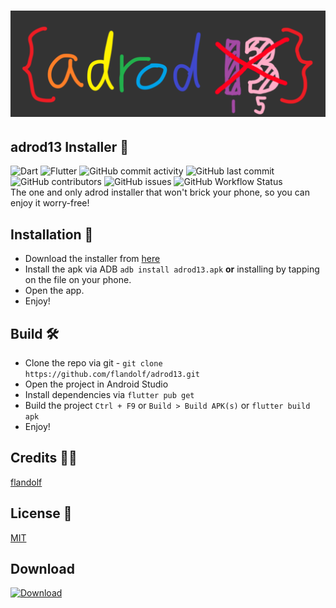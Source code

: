 # ![banner](baner.png)

## adrod13 Installer 🚀

![Dart](https://img.shields.io/badge/dart-%230175C2.svg?style=for-the-badge&logo=dart&logoColor=white)
![Flutter](https://img.shields.io/badge/Flutter-%2302569B.svg?style=for-the-badge&logo=Flutter&logoColor=white)
![GitHub commit activity](https://img.shields.io/github/commit-activity/m/flandolf/adrod13?style=for-the-badge)
![GitHub last commit](https://img.shields.io/github/last-commit/flandolf/adrod13?color=orange&style=for-the-badge)
![GitHub contributors](https://img.shields.io/github/contributors/flandolf/adrod13?style=for-the-badge)
![GitHub issues](https://img.shields.io/github/issues/flandolf/adrod13?style=for-the-badge)
![GitHub Workflow Status](https://img.shields.io/github/actions/workflow/status/flandolf/adrod13/main.yml?style=for-the-badge)  
The one and only adrod installer that won't brick your phone, so you can enjoy it worry-free!

## Installation 💾

- Download the installer from [here](https://dumpyy.gq/files/android/adrod13.apk)
- Install the apk via ADB `adb install adrod13.apk` **or** installing by tapping on the file on your phone.
- Open the app.
- Enjoy!

## Build 🛠

- Clone the repo via git - ```git clone https://github.com/flandolf/adrod13.git```
- Open the project in Android Studio
- Install dependencies via `flutter pub get`
- Build the project `Ctrl + F9` or `Build > Build APK(s)` or `flutter build apk`
- Enjoy!

## Credits 👨‍💻

[flandolf](https://github.com/flandolf)

## License 📜

[MIT](https://github.com/flandolf/adrod13/blob/main/LICENSE)

## Download

[![Download](https://img.shields.io/badge/Download-Download?style=for-the-badge)
](https://github.com/flandolf/adrod13/releases)
